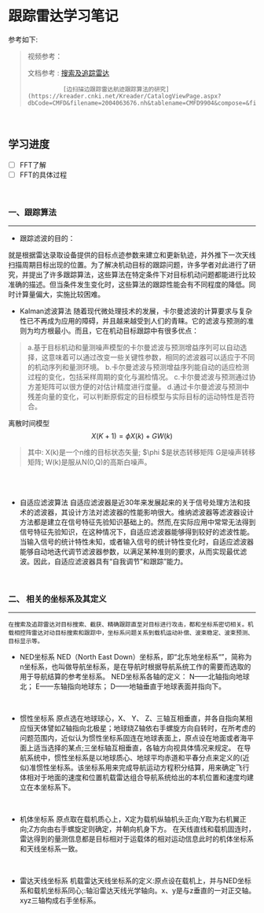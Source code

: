 # 跟踪雷达学习笔记

参考如下:

> 视频参考：
> 
> 文档参考 : [搜索及追踪雷达](https://baike.baidu.com/item/%E6%90%9C%E7%B4%A2%E5%8F%8A%E8%BF%BD%E8%B8%AA%E9%9B%B7%E8%BE%BE/20316371)
> 
> 				[边扫描边跟踪雷达航迹跟踪算法的研究](https://kreader.cnki.net/Kreader/CatalogViewPage.aspx?dbCode=CMFD&filename=2004063676.nh&tablename=CMFD9904&compose=&first=1&uid=)

<br/>

## 学习进度

- [ ] FFT了解
- [ ] FFT的具体过程

<br/>

### 一、跟踪算法

***

- 跟踪滤波的目的：

就是根据雷达录取设备提供的目标点迹参数来建立和更新轨迹，并外推下一次天线扫描周期目标出现的位置。为了解决机动目标的跟踪问题，许多学者对此进行了研究，并提出了许多跟踪算法，这些算法在特定条件下对目标机动问题都能进行比较准确的描述。但当条件发生变化时，这些算法的跟踪性能会有不同程度的降低。同时计算量偏大，实施比较困难。

- Kalman滤波算法
随着现代微处理技术的发展，卡尔曼滤波的计算要求与复杂性已不再成为应用的障碍，并且越来越受到人们的青睐。它的滤波与预测的准则为均方根最小。而且，它在机动目标跟踪中有很多优点：

> a.基于目标机动和量测噪声模型的卡尔曼滤波与预测增益序列可以自动选择，这意味着可以通过改变一些关键性参数，相同的滤波器可以适应于不同的机动序列和量测环境。
b.卡尔曼滤波与预测增益序列能自动的适应检测过程的变化，包括采样周期的变化与漏检情况。
c.卡尔曼滤波与预测通过协方差矩阵可以很方便的对估计精度进行度量。
d.通过卡尔曼滤波与预测中残差向量的变化，可以判断原假定的目标模型与实际目标的运动特性是否符合。

离散时间模型
$$X(K+1)=\phi X(k)+GW(k)$$

> 其中:
X(k)是一个n维的目标状态矢量;
$\phi $是状态转移矩阵
G是噪声转移矩阵;
W(k)是服从N(0,Q)的高斯白噪声。

<br/>

<br/>

- 自适应滤波算法
自适应滤波器是近30年来发展起来的关于信号处理方法和技术的滤波器，其设计方法对滤波器的性能影响很大。维纳滤波器等滤波器设计方法都是建立在信号特征先验知识基础上的。然而,在实际应用中常常无法得到信号特征先验知识，在这种情况下，自适应滤波器能够得到较好的滤波性能。当输入信号的统计特性未知，或者输入信号的统计特性变化时，自适应滤波器能够自动地迭代调节滤波器参数，以满足某种准则的要求，从而实现最优滤波。因此，自适应滤波器具有“自我调节”和跟踪”能力。

<br/>

### 二、  相关的坐标系及其定义

***

	在搜索及追踪雷达对目标搜索、截获、精确跟踪直至对目标进行攻击，都和坐标系密切相关。机载相控阵雷达对动目标搜索和跟踪中，坐标系问题关系到载机运动补偿、波束稳定、波束预测、目标显示等。

- NED坐标系
NED（North East Down）坐标系，即“北东地坐标系“”，简称为n坐标系，也叫做导航坐标系，是在导航时根据导航系统工作的需要而选取的用于导航结算的参考坐标系。
NED坐标系各轴的定义：
N——北轴指向地球北；
E——东轴指向地球东；
D——地轴垂直于地球表面并指向下。

<br/>

- 惯性坐标系
原点选在地球球心，X、 Y、 Z、三轴互相垂直，并各自指向某相应恒天体譬如Z轴指向北极星；地球绕Z轴依右手螺旋方向自转时，在所考虑的问题范围内，近似认为惯性坐标系固连在地球表面上，原点设在地面或者海平面上适当选择的某点;三坐标轴互相垂直，各轴方向视具体情况来规定。
在导航系统中，惯性坐标系是以地球质心、地球平均赤道和平春分点来定义的(近似)准惯性坐标系。该坐标系用来完成导航运动方程积分结算，用来确定飞行体相对于地面的速度和位置机载雷达组合导航系统给出的本机位置和速度均建立在本坐标系下。

<br/>

- 机体坐标系
原点取在载机质心上，X定为载机纵轴机头正向;Y取为右机翼正向;Z方向由右手螺旋定则确定，并朝向机身下方。
在天线直线和载机固连时，雷达得到的量测信息都是目标相对于运载体的相对运动信息此时的机体坐标系和天线坐标系一致。

<br/>

- 雷达天线坐标系
机载雷达天线坐标系的定义:原点设在载机上，并与NED坐标系和载机坐标系同心;:轴沿雷达天线光学轴向。x、y是与z垂直的一对正交轴。xyz三轴构成右手坐标系。
